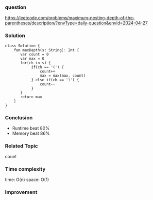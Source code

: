 ### question
https://leetcode.com/problems/maximum-nesting-depth-of-the-parentheses/description/?envType=daily-question&envId=2024-04-27

### Solution
```
class Solution {
    fun maxDepth(s: String): Int {
       var count = 0
       var max = 0
       for(ch in s) {
            if(ch == '(') {
                count++
                max = max(max, count)
            } else if(ch == ')') {
                count--
            }
       } 
       return max
    }
}
```
### Conclusion
- Runtime beat 80% 
- Memory beat 86%

### Related Topic
count

### Time complexity
time: O(n)
space: O(1)

### Improvement